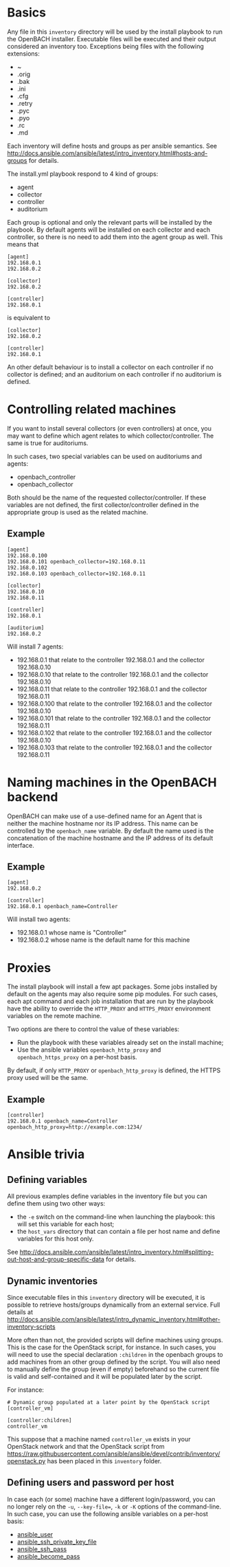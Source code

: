 Basics
======

Any file in this `inventory` directory will be used by the install playbook
to run the OpenBACH installer. Executable files will be executed and their
output considered an inventory too. Exceptions being files with the following
extensions:

 * ~
 * .orig
 * .bak
 * .ini
 * .cfg
 * .retry
 * .pyc
 * .pyo
 * .rc
 * .md

Each inventory will define hosts and groups as per ansible semantics. See
http://docs.ansible.com/ansible/latest/intro_inventory.html#hosts-and-groups
for details.

The install.yml playbook respond to 4 kind of groups:

 * agent
 * collector
 * controller
 * auditorium

Each group is optional and only the relevant parts will be installed
by the playbook. By default agents will be installed on each collector
and each controller, so there is no need to add them into the agent
group as well. This means that

```
[agent]
192.168.0.1
192.168.0.2

[collector]
192.168.0.2

[controller]
192.168.0.1
```

is equivalent to

```
[collector]
192.168.0.2

[controller]
192.168.0.1
```

An other default behaviour is to install a collector on each controller
if no collector is defined; and an auditorium on each controller if no
auditorium is defined.

Controlling related machines
============================

If you want to install several collectors (or even controllers) at once, you
may want to define which agent relates to which collector/controller. The same
is true for auditoriums.

In such cases, two special variables can be used on auditoriums and agents:

 * openbach_controller
 * openbach_collector

Both should be the name of the requested collector/controller. If these variables
are not defined, the first collector/controller defined in the appropriate group
is used as the related machine.

Example
-------

```
[agent]
192.168.0.100
192.168.0.101 openbach_collector=192.168.0.11
192.168.0.102
192.168.0.103 openbach_collector=192.168.0.11

[collector]
192.168.0.10
192.168.0.11

[controller]
192.168.0.1

[auditorium]
192.168.0.2
```

Will install 7 agents:

 * 192.168.0.1 that relate to the controller 192.168.0.1 and the collector 192.168.0.10
 * 192.168.0.10 that relate to the controller 192.168.0.1 and the collector 192.168.0.10
 * 192.168.0.11 that relate to the controller 192.168.0.1 and the collector 192.168.0.11
 * 192.168.0.100 that relate to the controller 192.168.0.1 and the collector 192.168.0.10
 * 192.168.0.101 that relate to the controller 192.168.0.1 and the collector 192.168.0.11
 * 192.168.0.102 that relate to the controller 192.168.0.1 and the collector 192.168.0.10
 * 192.168.0.103 that relate to the controller 192.168.0.1 and the collector 192.168.0.11

Naming machines in the OpenBACH backend
=======================================

OpenBACH can make use of a use-defined name for an Agent that is neither the
machine hostname nor its IP address. This name can be controlled by the
`openbach_name` variable. By default the name used is the concatenation of
the machine hostname and the IP address of its default interface.

Example
-------

```
[agent]
192.168.0.2

[controller]
192.168.0.1 openbach_name=Controller
```

Will install two agents:

 * 192.168.0.1 whose name is "Controller"
 * 192.168.0.2 whose name is the default name for this machine

Proxies
=======

The install playbook will install a few apt packages. Some jobs installed by
default on the agents may also require some pip modules. For such cases, each
apt command and each job installation that are run by the playbook have the
ability to override the `HTTP_PROXY` and `HTTPS_PROXY` environment variables
on the remote machine.

Two options are there to control the value of these variables:

 * Run the playbook with these variables already set on the install machine;
 * Use the ansible variables `openbach_http_proxy` and `openbach_https_proxy`
   on a per-host basis.

By default, if only `HTTP_PROXY` or `openbach_http_proxy` is defined, the
HTTPS proxy used will be the same.

Example
-------

```
[controller]
192.168.0.1 openbach_name=Controller openbach_http_proxy=http://example.com:1234/
```

Ansible trivia
==============

Defining variables
------------------

All previous examples define variables in the inventory file but you can
define them using two other ways:

 * the `-e` switch on the command-line when launching the playbook: this will
   set this variable for each host;
 * the `host_vars` directory that can contain a file per host name and define
   variables for this host only.

See http://docs.ansible.com/ansible/latest/intro_inventory.html#splitting-out-host-and-group-specific-data
for details.

Dynamic inventories
-------------------

Since executable files in this `inventory` directory will be executed, it is
possible to retrieve hosts/groups dynamically from an external service. Full
details at http://docs.ansible.com/ansible/latest/intro_dynamic_inventory.html#other-inventory-scripts

More often than not, the provided scripts will define machines using groups.
This is the case for the OpenStack script, for instance. In such cases,
you will need to use the special declaration `:children` in the openbach
groups to add machines from an other group defined by the script. You will
also need to manually define the group (even if empty) beforehand so the
current file is valid and self-contained and it will be populated later
by the script.

For instance:

```
# Dynamic group populated at a later point by the OpenStack script
[controller_vm]

[controller:children]
controller_vm
```

This suppose that a machine named `controller_vm` exists in your OpenStack
network and that the OpenStack script from
https://raw.githubusercontent.com/ansible/ansible/devel/contrib/inventory/openstack.py
has been placed in this `inventory` folder.

Defining users and password per host
------------------------------------

In case each (or some) machine have a different login/password, you can no
longer rely on the `-u`, `--key-file=`, `-k` or `-K` options of the
command-line. In such case, you can use the following ansible variables
on a per-host basis:

 * [ansible_user](http://docs.ansible.com/ansible/latest/intro_inventory.html#list-of-behavioral-inventory-parameters)
 * [ansible_ssh_private_key_file](http://docs.ansible.com/ansible/latest/intro_inventory.html#list-of-behavioral-inventory-parameters)
 * [ansible_ssh_pass](http://docs.ansible.com/ansible/latest/intro_inventory.html#list-of-behavioral-inventory-parameters)
 * [ansible_become_pass](http://docs.ansible.com/ansible/latest/become.html#connection-variables)
